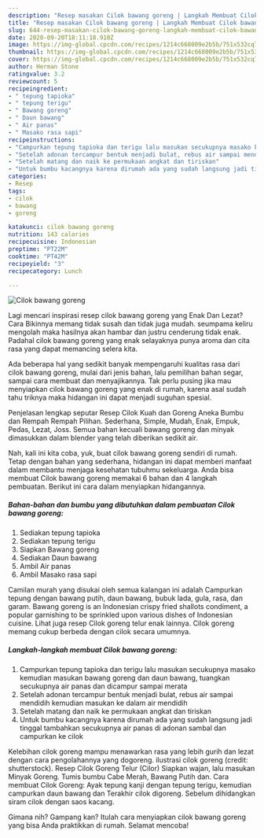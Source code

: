 ```yaml
---
description: "Resep masakan Cilok bawang goreng | Langkah Membuat Cilok bawang goreng Yang Mudah Dan Praktis"
title: "Resep masakan Cilok bawang goreng | Langkah Membuat Cilok bawang goreng Yang Mudah Dan Praktis"
slug: 644-resep-masakan-cilok-bawang-goreng-langkah-membuat-cilok-bawang-goreng-yang-mudah-dan-praktis
date: 2020-09-20T18:11:18.910Z
image: https://img-global.cpcdn.com/recipes/1214c668009e2b5b/751x532cq70/cilok-bawang-goreng-foto-resep-utama.jpg
thumbnail: https://img-global.cpcdn.com/recipes/1214c668009e2b5b/751x532cq70/cilok-bawang-goreng-foto-resep-utama.jpg
cover: https://img-global.cpcdn.com/recipes/1214c668009e2b5b/751x532cq70/cilok-bawang-goreng-foto-resep-utama.jpg
author: Herman Stone
ratingvalue: 3.2
reviewcount: 5
recipeingredient:
- " tepung tapioka"
- " tepung terigu"
- " Bawang goreng"
- " Daun bawang"
- " Air panas"
- " Masako rasa sapi"
recipeinstructions:
- "Campurkan tepung tapioka dan terigu lalu masukan secukupnya masako kemudian masukan bawang goreng dan daun bawang, tuangkan secukupnya air panas dan dicampur sampai merata"
- "Setelah adonan tercampur bentuk menjadi bulat, rebus air sampai mendidih kemudian masukan ke dalam air mendidih"
- "Setelah matang dan naik ke permukaan angkat dan tiriskan"
- "Untuk bumbu kacangnya karena dirumah ada yang sudah langsung jadi tinggal tambahkan secukupnya air panas di adonan sambal dan campurkan ke cilok"
categories:
- Resep
tags:
- cilok
- bawang
- goreng

katakunci: cilok bawang goreng 
nutrition: 143 calories
recipecuisine: Indonesian
preptime: "PT22M"
cooktime: "PT42M"
recipeyield: "3"
recipecategory: Lunch

---
```



![Cilok bawang goreng](https://img-global.cpcdn.com/recipes/1214c668009e2b5b/751x532cq70/cilok-bawang-goreng-foto-resep-utama.jpg)

Lagi mencari inspirasi resep cilok bawang goreng yang Enak Dan Lezat? Cara Bikinnya memang tidak susah dan tidak juga mudah. seumpama keliru mengolah maka hasilnya akan hambar dan justru cenderung tidak enak. Padahal cilok bawang goreng yang enak selayaknya punya aroma dan cita rasa yang dapat memancing selera kita.

Ada beberapa hal yang sedikit banyak mempengaruhi kualitas rasa dari cilok bawang goreng, mulai dari jenis bahan, lalu pemilihan bahan segar, sampai cara membuat dan menyajikannya. Tak perlu pusing jika mau menyiapkan cilok bawang goreng yang enak di rumah, karena asal sudah tahu triknya maka hidangan ini dapat menjadi suguhan spesial.

Penjelasan lengkap seputar Resep Cilok Kuah dan Goreng Aneka Bumbu dan Rempah Rempah Pilihan. Sederhana, Simple, Mudah, Enak, Empuk, Pedas, Lezat, Joss. Semua bahan kecuali bawang goreng dan minyak dimasukkan dalam blender yang telah diberikan sedikit air.


Nah, kali ini kita coba, yuk, buat cilok bawang goreng sendiri di rumah. Tetap dengan bahan yang sederhana, hidangan ini dapat memberi manfaat dalam membantu menjaga kesehatan tubuhmu sekeluarga. Anda bisa membuat Cilok bawang goreng memakai 6 bahan dan 4 langkah pembuatan. Berikut ini cara dalam menyiapkan hidangannya.

<!--inarticleads1-->

##### Bahan-bahan dan bumbu yang dibutuhkan dalam pembuatan Cilok bawang goreng:

1. Sediakan  tepung tapioka
1. Sediakan  tepung terigu
1. Siapkan  Bawang goreng
1. Sediakan  Daun bawang
1. Ambil  Air panas
1. Ambil  Masako rasa sapi


Camilan murah yang disukai oleh semua kalangan ini adalah Campurkan tepung dengan bawang putih, daun bawang, bubuk lada, gula, rasa, dan garam. Bawang goreng is an Indonesian crispy fried shallots condiment, a popular garnishing to be sprinkled upon various dishes of Indonesian cuisine. Lihat juga resep Cilok goreng telur enak lainnya. Cilok goreng memang cukup berbeda dengan cilok secara umumnya. 

<!--inarticleads2-->

##### Langkah-langkah membuat Cilok bawang goreng:

1. Campurkan tepung tapioka dan terigu lalu masukan secukupnya masako kemudian masukan bawang goreng dan daun bawang, tuangkan secukupnya air panas dan dicampur sampai merata
1. Setelah adonan tercampur bentuk menjadi bulat, rebus air sampai mendidih kemudian masukan ke dalam air mendidih
1. Setelah matang dan naik ke permukaan angkat dan tiriskan
1. Untuk bumbu kacangnya karena dirumah ada yang sudah langsung jadi tinggal tambahkan secukupnya air panas di adonan sambal dan campurkan ke cilok


Kelebihan cilok goreng mampu menawarkan rasa yang lebih gurih dan lezat dengan cara pengolahannya yang dogoreng. ilustrasi cilok goreng (credit: shutterstock). Resep Cilok Goreng Telur (Cilor) Siapkan wajan, lalu masukan Minyak Goreng. Tumis bumbu Cabe Merah, Bawang Putih dan. Cara membuat Cilok Goreng: Ayak tepung kanji dengan tepung terigu, kemudian campurkan daun bawang dan Terakhir cilok digoreng. Sebelum dihidangkan siram cilok dengan saos kacang. 

Gimana nih? Gampang kan? Itulah cara menyiapkan cilok bawang goreng yang bisa Anda praktikkan di rumah. Selamat mencoba!
